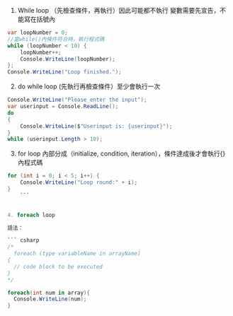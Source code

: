 1. While loop （先檢查條件，再執行）因此可能都不執行
變數需要先宣告，不能寫在括號內
```csharp
var loopNumber = 0;
//當while()內條件符合時，執行程式碼
while (loopNumber < 10) { 
    loopNumber++;
    Console.WriteLine(loopNumber);
};
Console.WriteLine("Loop finished.");
```

2. do while loop (先執行再檢查條件）至少會執行一次
```csharp
Console.WriteLine("Please enter the input");
var userinput = Console.ReadLine();
do
{
    Console.WriteLine($"Userinput is: {userinput}");
}
while (userinput.Length > 10);
```

3. for loop 內部分成（initialize, condition, iteration），條件達成後才會執行{}內程式碼
```csharp
for (int i = 0; i < 5; i++) {
    Console.WriteLine("Loop round:" + i);
}
	```
	

4. foreach loop

語法：

``` csharp
/* 
  foreach (type variableName in arrayName) 
{
  // code block to be executed
} 
*/

foreach(int num in array){
  Console.WriteLine(num);
}
```
